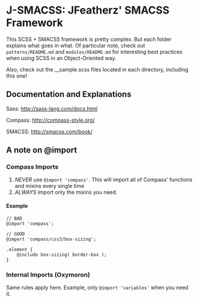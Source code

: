 # J-SMACSS: JFeatherz' SMACSS Framework

This SCSS + SMACSS framework is pretty complex. But each folder explains what goes in what.  Of particular note, check out `patterns/README.md` and `modules/README.md` for interesting best practices when using SCSS in an Object-Oriented way.  

Also, check out the __sample.scss files located in each directory, including this one!

## Documentation and Explanations

Sass: http://sass-lang.com/docs.html

Compass: http://compass-style.org/

SMACSS: http://smacss.com/book/

## A note on @import

### Compass Imports

1. *NEVER* use `@import 'compass'`.  This will import all of Compass' functions and mixins every single time
2. *ALWAYS* import only the mixins you need.

#### Example
    // BAD
    @import 'compass';

    // GOOD
    @import 'compass/css3/box-sizing';

    .element {
        @include box-sizing( border-box );
    }

### Internal Imports (Oxymoron)

Same rules apply here.  Example, only `@import 'variables'` when you need it.